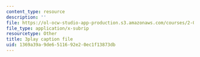```yaml
---
content_type: resource
description: ''
file: https://ol-ocw-studio-app-production.s3.amazonaws.com/courses/2-003sc-engineering-dynamics-fall-2011/1369a39a9de6511692e20ec1f13873db_YZ9y4zcfCPs.vtt
file_type: application/x-subrip
resourcetype: Other
title: 3play caption file
uid: 1369a39a-9de6-5116-92e2-0ec1f13873db
---
```


